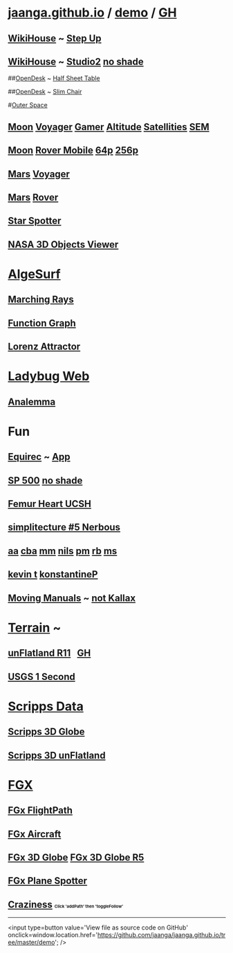 [jaanga.github.io]( http://jaanga.github.io/ ) / [demo]( http://jaanga.github.io/demo/ ) / [GH]( https://github.com/jaanga/jaanga.github.io )
===


## [WikiHouse]( http://wikihouse.github.io/viewer-experiments/ ) ~ [Step Up]( http://wikihouse.github.io/viewer-experiments/display-wikihouse-stepup1/display-wikihouse-stepup1-r2-phone.html )

## [WikiHouse]( http://wikihouse.github.io/viewer-experiments/ ) ~ [Studio2]( http://wikihouse.github.io/viewer-experiments/display-wikihouse-studio2/latest/index.html ) [no shade]( http://wikihouse.github.io/viewer-experiments/display-wikihouse-studio2/latest/index.html#intelhd )

##[OpenDesk]( http://opendesk.github.io/design-playground/ ) ~ [Half Sheet Table]( http://opendesk.github.io/design-playground/opendesk-half-sheet-table/latest/ )

##[OpenDesk]( http://opendesk.github.io/design-playground/ ) ~ [Slim Chair]( http://opendesk.github.io/design-playground/opendesk-slim-chair/latest/ )


#[Outer Space]( http://jaanga.github.io/outer-space/ )

## [Moon]( http://jaanga.github.io/moon/ ) [Voyager]( http://jaanga.github.io/moon/voyager/ ) [Gamer]( http://jaanga.github.io/moon/voyager/gamer/dev/ ) [Altitude]( http://jaanga.github.io/moon/voyager/altitude/dev/ ) [Satellities]( http://jaanga.github.io/moon/voyager/satellites/dev/ ) [SEM]( http://jaanga.github.io/moon/voyager/sun-earth-moon/dev/ )

## [Moon]( http://jaanga.github.io/moon ) [Rover Mobile]( http://jaanga.github.io/moon/rover-mobile/dev/ ) [64p]( http://jaanga.github.io/moon/rover-64p/dev/ ) [256p]( http://jaanga.github.io/moon/rover-256p/dev/ ) 

## [Mars]( http://jaanga.github.io/mars/ ) [Voyager]( http://jaanga.github.io/mars/voyager/gamer/dev/ )

## [Mars]( http://jaanga.github.io/mars/ ) [Rover]( http://jaanga.github.io/mars/rover/128p/dev/ )

## [Star Spotter]( http://jaanga.github.io/outer-space/star-spotter/dev/ )

## [NASA 3D Objects Viewer]( http://jaanga.github.io/outer-space/nasa-3d-objects-viewer/dev/ )


# [AlgeSurf]( http://jaanga.github.io/algesurf/home-page/r3/index.html )

## [Marching Rays]( http://jaanga.github.io/algesurf/ray-marching/dev/ )

## [Function Graph]( http://jaanga.github.io/algesurf/function-graph/latest/ )

## [Lorenz Attractor]( http://jaanga.github.io/algesurf/chaotic-maps/lorenz-attractor/r2/lorenz-attractor.html )


# [Ladybug Web]( https://ladybug-analysis-tools.github.io/ladybug-web/ )

## [Analemma]( https://ladybug-analysis-tools.github.io/ladybug-web/analemma-3d/ )


# Fun

## [Equirec]( http://jaanga.github.io/equirec/ ) ~ [App]( http://jaanga.github.io/equirec/equirec-image-flickr/ )

## [SP 500]( http://jaanga.github.io/sp500/dev/index.html ) [no shade]( http://jaanga.github.io/sp500/dev/index.html#intelhd )

## [Femur Heart UCSH]( http://theo-armour.github.io/ucsf/ )

## [simplitecture #5 Nerbous]( http://atechathon.github.io/simplitechture/simplitechture-05-nerbous.html )

## [aa]( http://jaanga.github.io/demo/aa/ ) [cba]( http://jaanga.github.io/demo/cba/snow-mountain-trek-april-2016/ ) [mm]( http://jaanga.github.io/demo/mm/ ) [nils]( http://jaanga.github.io/demo/nils/podcast-hero/ )  [pm]( http://jaanga.github.io/demo/pm/ )  [rb]( http://jaanga.github.io/demo/rb/shower-the-monkey/shower-the-monkey-r1.html ) [ms]( http://jaanga.github.io/demo/ms/ )

## [kevin t]( http://jaanga.github.io/demo/kevin-t/half-dome-viewer/ ) [konstantineP]( http://jaanga.github.io/demo/konstantine-p/ )
 
## [Moving Manuals]( http://jaanga.github.io/moving-manuals/ ) ~ [not Kallax]( http://jaanga.github.io/moving-manuals/kallax-nxn/ )


# [Terrain]( http://jaanga.github.io/terrain-viewer/readme-reader.html ) ~ 

## [unFlatland R11]( http://jaanga.github.io/terrain-viewer/un-flatland/latest/ ) &nbsp; [GH]( https://github.com/jaanga/terrain-viewer/tree/gh-pages/un-flatland )

## [USGS 1 Second]( http://jaanga.github.io/terrain-usgs-viewers/png-usgs-viewer-3d-unflatland/latest/ )


# [Scripps Data]( http://topex.ucsd.edu/index.html )

## [Scripps 3D Globe]( http://jaanga.github.io/terrain-srtm30-plus-viewers/png-tms7-viewer-3d-globe-low/latest/ )
## [Scripps 3D unFlatland]( http://jaanga.github.io/terrain-srtm30-plus-viewers/png-tms7-viewer-3d-unflatland-features/latest/ )


# [FGX]( http://fgx.github.io/ )

## [FGx FlightPath]( http://fgx.github.io/sandbox/flightpath/ )

## [FGx Aircraft]( http://fgx.github.io/fgx-aircraft-overview/latest/ )

## [FGx 3D Globe]( http://fgx.github.io/fgx-globe/index.html ) [FGx 3D Globe R5]( http://fgx.github.io/fgx-globe/fgx-globe-r5/index.html )

## [FGx Plane Spotter]( http://jaanga.github.io/fgx-plane-spotter/latest/ ) 

## [Craziness]( http://jaanga.github.io/terrain-viewer/un-flatland/r11/un-flatland-r11-debug.html ) <span style=font-size:7pt; >Click 'addPath' then 'toggleFollow'</span>

---
<!--
#[Art Scott Orbit Thingy]( http://theo-armour.github.io/explayrimental/art-scott/art-scott-orbit-thingy.html )

## [Drawing on HeightMap]( http://jaanga.github.io/cookbook/drawing-on-heightmap/drawing-on-heightmap.html )
##[Array of Cubes Riding Sin Wave]( http://theo-armour.github.io/explayrimental/tumblrs/2014-11-27-2d-array-cubes-sin-wave.html )

-->

<input type=button value='View file as source code on GitHub' onclick=window.location.href='https://github.com/jaanga/jaanga.github.io/tree/master/demo'; />
